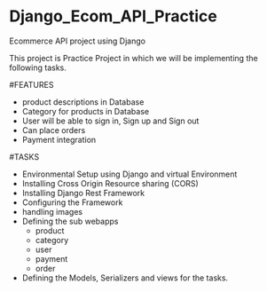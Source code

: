 # Django_Ecom_API_Practice
Ecommerce API project using Django

This project is Practice Project in which we will be implementing the following tasks.

#FEATURES
- product descriptions in Database
- Category for products in Database
- User will be able to sign in, Sign up and Sign out 
- Can place orders
- Payment integration

#TASKS
- Environmental Setup using Django and virtual Environment
- Installing Cross Origin Resource sharing (CORS)
- Installing Django Rest Framework
- Configuring the Framework
- handling images
- Defining the sub webapps
  - product
  - category
  - user
  - payment
  - order
- Defining the Models, Serializers and views for the tasks.  
 
  

